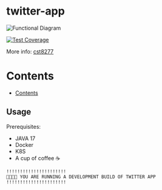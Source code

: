 # twitter-app
![Functional Diagram](https://user-images.githubusercontent.com/47543543/204073376-252ff745-1a70-4b74-88b6-8242e7e539e0.jpg)


[![Test Coverage][codeclimate-coverage-image]][codeclimate-coverage-url]


More info: [cst8277](https://brightspace.algonquincollege.com/d2l/home/467064)

# Contents

- [Contents](#contents)

## Usage


Prerequisites:
- JAVA 17
- Docker
- K8S
- A cup of coffee :coffee:

```
!!!!!!!!!!!!!!!!!!!!!!
👨‍💻👩‍💻 YOU ARE RUNNING A DEVELOPMENT BUILD OF TWITTER APP
!!!!!!!!!!!!!!!!!!!!!!
```


[codeclimate-coverage-image]: https://api.codeclimate.com/v1/badges/ebca503ef50b64c21b4c/test_coverage
[codeclimate-coverage-url]: https://codeclimate.com/repos/5a312a27024b7902c70013b5/test_coverage